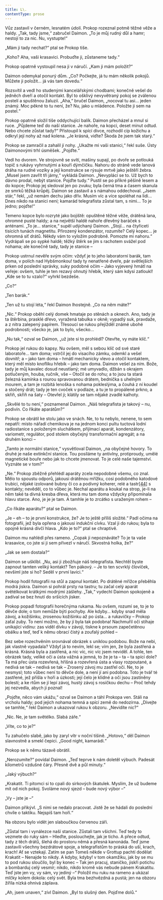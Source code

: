 ```yaml
---
title: L\.
contentType: prose
---
```


<section>

Vůz zastavil v černém, lesnatém údolí. Prokop rozeznal potmě těžné věže a haldy. „Tak, tady jsme,“ zabručel Daimon. „To je můj rudný důl a hamr; nestojí to za nic. Nu, vystupte!“

„Mám ji tady nechat?“ ptal se Prokop tiše.

„Koho? Aha, vaši krasavici. Probuďte ji, zůstaneme tady.“

Prokop opatrně vystoupil nesa ji v náručí. „Kam ji mám položit?“

Daimon odemykal ponurý dům. „Co? Počkejte, já tu mám několik pokojů. Můžete ji položit… já vás tam dovedu.“

Rozsvítil a vedl ho studenými kancelářskými chodbami; konečně vešel do jedněch dveří a otočil kontakt. Byl to ošklivý nevyvětraný pokoj se zválenou postelí a spuštěnou žaluzií. „Aha,“ bručel Daimon, „nocoval tu asi… jeden známý. Moc pěkné to tu není, že? Nu, jako u mládence. Položte ji sem na postel.“

Prokop opatrně složil tiše oddychující balík. Daimon přecházel a mnul si ruce. „Půjdeme teď do naší stanice. Je nahoře, na kopci, deset minut odtud. Nebo chcete zůstat tady?“ Přistoupil k spící dívce, rozhodil cíp kožichu a odkryl její nohy až nad kolena. „Je krásná, viďte? Škoda že jsem tak starý.“

Prokop se zamračil a zahalil jí nohy. „Ukažte mi vaši stanici,“ řekl suše. Ústy Daimonovými trhl úsměšek. „Pojďte.“

Vedl ho dvorem. Ve strojovně se svítí, mašiny supají, po dvoře se potlouká topič s rukávy vyhrnutými a kouří dýmčičku. Nahoru do stráně vede lanová dráha na rudné vozíky a její konstrukce se rýsuje mrtvě jako ještěří žebra. „Musel jsem zavřít tři jámy,“ vykládá Daimon. „Nevyplácí se to. Už bych to dávno prodal, nebýt stanice. Pojďte tudy.“ Pustil se po příkré pěšině lesem a do kopce; Prokop jej sledoval jen po zvuku; byla černá tma a časem skanula ze smrků těžká krůpěj. Daimon se zastavil a s námahou oddechoval. „Jsem stár,“ řekl, „už nemám dechu jako dřív. Musím víc a více spoléhat na lidi… Dnes nikdo na stanici není; kamarád telegrafista zůstal tam, s nimi… To je jedno; pojďte!“

Temeno kopce bylo rozryté jako bojiště: opuštěné těžné věže, drátěná lana, ohromné pusté haldy; a na největší haldě nahoře dřevěný baráček s anténami. „To je… stanice,“ supěl udýchaný Daimon. „Stojí… na čtyřiceti tisících tunách magnetitu. Přirozený kondenzátor, rozumíte? Celý kopec… je ohromná síť drátů. Někdy vám to vyložím podrobně. Pomozte mi nahoru.“ Vydrápali se po sypké haldě; těžký štěrk se jim s rachotem svážel pod nohama; ale konečně tady, tady je stanice –

Prokop ustrnul nevěře svým očím: vždyť je to jeho laboratorní barák, tam doma, v polích nad Hybšmonkou! tady ty nenatřené dveře, pár světlejších prken od poslední správky, suky podobné očím – Jako vyjevený hmátl na veřeje: ovšem, tuhle je ten rezavý ohnutý hřebík, který sám kdysi zatloukl! „Kde se to tu vzalo?“ vyhrkl bezdeše.

„Co?“

„Ten barák.“

„Ten už tu stojí léta,“ řekl Daimon lhostejně. „Co na něm máte?“

„Nic.“ Prokop oběhl celý domek hmataje po stěnách a oknech. Ano, tady je ta štěrbina, prasklé dřevo, vyražená tabulka v okně; vypadlý suk, pravdaže, a z nitra zalepený papírem. Třesoucí se rukou přejížděl známé ubohé podrobnosti; všecko je, jak to bylo, všecko…

„Nu tak,“ ozval se Daimon, „už jste si to prohlédl? Otevřte, vy máte klíč.“

Prokop jel rukou do kapsy. Nu ovšem, měl s sebou klíč od své staré laboratoře… tam doma; vstrčil jej do visacího zámku, odemkl a vešel dovnitř; a – jako tam doma – hmátl mechanicky vlevo a otočil kontaktem, který měl místo knoflíku hřebík – jako tam doma. Daimon vešel za ním. Bože, tady je můj kavalec dosud neustlaný; mé umyvadlo, džbán s okrajem potlučeným, houba, ručník, vše – Otočil se do rohu; a to jsou ta stará železná kamínka s rourou spravovanou drátem, bednička s uhelným mourem, a tam je rozbitá lenoška s nohama pokleslýma, a čouhá z ní koudel a stočený drát; tady je ten cvoček v podlaze, a tu je to propálené prkno, a skříň, skříň na šaty – Otevřel ji; klátily se tam nějaké zvadlé kalhoty.

„Skvělé to tu není,“ poznamenal Daimon. „Náš telegrafista je takový – nu, podivín. Co říkáte aparátům?“

Prokop se obrátil ke stolu jako ve snách. Ne, to tu nebylo, nenene, to sem nepatří: místo nářadí chemikova je na jednom konci pultu tuctová lodní radiostanice s položeným sluchátkem, přijímací aparát, kondenzátory, variometr, regulátor, pod stolem obyčejný transformační agregát; a na druhém konci –

„Tamto je normální stanice,“ vysvětloval Daimon, „na obyčejné hovory. To druhé je naše extinkční stanice. Tou posíláme ty antivlny, protiproudy, umělé magnetické bouře nebo jak to chcete jmenovat. To je celé naše tajemství. Vyznáte se v tom?“

„Ne.“ Prokop zběžně přehlédl aparáty zcela nepodobné všemu, co znal. Mělo to spoustu odporů, jakousi drátěnou mřížku, cosi podobného katodové trubici, nějaké izolované bubny či co a podivný koherer, relé a tastr[\[44\]](./resources/undefined) s kontakty; nevěděl, co to vůbec je. Nechal aparátu a koukal na strop, je-li na něm také ta divná kresba dřeva, která mu tam doma vždycky připomínala hlavu starce. Ano, je je je tam. A tamhle je to zrcátko s uraženým rohem –

„Co říkáte aparátu?“ ptal se Daimon.

„Je – eh – to je první konstrukce, že? Je to ještě příliš složité.“ Padl očima na fotografii, jež byla opřena o jakousi indukční cívku. Vzal ji do rukou; byla to opojně krásná dívčí hlava. „Kdo je to?“ ptal se chraptivě.

Daimon mu nahlédl přes rameno. „Copak ji nepoznáváte? To je ta vaše krasavice, co jste si ji sem přivezl v náručí. Skvostná holka, že?“

„Jak se sem dostala?“

Daimon se ušklíbl. „Nu, asi ji zbožňuje náš telegrafista. Nechtěl byste zapnout tamten veliký kontakt? Ten pákový. – Je to ten scvrklý človíček, nevšiml jste si ho? Seděl v první lavici.“

Prokop hodil fotografii na stůl a zapnul kontakt. Po drátěné mřížce přeběhla modrá jiskra. Daimon si pohrál prsty na tastru; tu začal celý aparát světélkovat krátkými modrými zášlehy. „Tak,“ vydechl Daimon spokojeně a zadíval se bez hnutí do sršících jisker.

Prokop popadl fotografii horečnýma rukama. Nu ovšem, rozumí se, to je to děvče dole; o tom nemůže býti pochyby. Ale kdyby… kdyby snad měla závoj, a kožišinku, zrosenou kožišinku až po ústa… a rukavičky – Prokop zaťal zuby. To není možno, že by jí byla tak podobna! Nachmuřil oči stíhaje unikající vidinu: zas viděl dívku v závoji, tiskne k prsoum zapečetěnou obálku a teď, teď k němu obrací čistý a zoufalý pohled –

Bez sebe rozechvěním srovnával obrázek s uniklou podobou. Bože na nebi, jak vlastně vypadala? Vždyť já to nevím, lekl se; vím jen, že byla zastřená a krásná. Krásná byla a zastřená, a nic víc, nic víc jsem neviděl. A tohle, ten obrázek tady, veliké oči a ústa vážná a jemná, to že je ta – ta – ta spící dole? Ta má přec ústa rozevřená, hříšná a rozevřená ústa a vlasy rozpoutané, a nedívá se tak – nedívá se tak – Zrosený závoj mu zastřel oči. Ne, to je nesmysl; toto vůbec není to děvče dole, a není jí ani podobna. Toto je tvář té zastřené, jež přišla v hoři a úzkosti; její čelo je klidné a oči jsou zastíněny bolestí; a ke rtům se jí lepí závoj, hustý závoj s rosičkou dechu – Proč tehdy jej nezvedla, abych ji poznal!

„Pojďte, něco vám ukážu,“ ozval se Daimon a táhl Prokopa ven. Stáli na vrcholu haldy; pod jejich nohama temná a spící země do nedozírna. „Dívejte se tamhle,“ řekl Daimon a ukazoval rukou k obzoru. „Nevidíte nic?“

„Nic. Ne, je tam světélko. Slabá záře.“

„Víte, co to je?“

Tu zahučelo slabě, jako by zaryl vítr v noční tišině. „Hotovo,“ děl Daimon slavnostně a smekl čepici. „Good night, kamarádi.“

Prokop se k němu tázavě obrátil.

„Nerozumíte?“ povídal Daimon. „Teď teprve k nám doletěl výbuch. Padesát kilometrů vzdušné čáry. Přesně dvě a půl minuty.“

„Jaký výbuch?“

„Krakatit. Ti pitomci si to cpali do sirkových škatulek. Myslím, že už budeme mít od nich pokoj. Svoláme nový sjezd – bude nový výbor –“

„Vy – jste je –“

Daimon přikývl. „S nimi se nedalo pracovat. Jistě že se hádali do poslední chvíle o taktiku. Nejspíš tam hoří.“

Na obzoru bylo vidět jen slaboučkou červenou záři.

„Zůstal tam i vynálezce naší stanice. Zůstali tam všichni. Teď tedy to vezmete do ruky sám – Hleďte, poslouchejte, jak je ticho. A přece odtud, tady z těch drátů, šlehá do prostoru němá a přesná kanonáda. Teď jsme zastavili všechny bezdrátové spoje, a telegrafistům to práská do uší, krach, krach! Ať se vztekají. Zatím se pan Tomeš někde v Grottup pachtí dodělat Krakatit – Nenajde to nikdy. A kdyby, kdyby! v tom okamžiku, jak by se mu to pod rukou sloučilo, byl by konec – Tak jen pracuj, staničko, jiskři potichu a bombarduj celý vesmír; nikdo, nikdo kromě vás nebude pánem Krakatitu. Teď jste jen vy, vy sám, vy jediný –“ Položil mu ruku na rameno a ukázal mlčky kolem dokola: celý svět. Byla tma bezhvězdná a pustá; jen na obzoru žířila nízká ohnivá záplava.

„Ah, jsem unaven,“ zívl Daimon. „Byl to slušný den. Pojďme dolů.“

</section>
